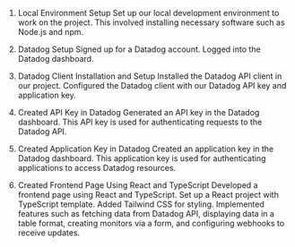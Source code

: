 1. Local Environment Setup
Set up our local development environment to work on the project.
This involved installing necessary software such as Node.js and npm.

2. Datadog Setup
Signed up for a Datadog account.
Logged into the Datadog dashboard.

3. Datadog Client Installation and Setup
Installed the Datadog API client in our project.
Configured the Datadog client with our Datadog API key and application key.

4. Created API Key in Datadog
Generated an API key in the Datadog dashboard.
This API key is used for authenticating requests to the Datadog API.

5. Created Application Key in Datadog
Created an application key in the Datadog dashboard.
This application key is used for authenticating applications to access Datadog resources.

6. Created Frontend Page Using React and TypeScript
Developed a frontend page using React and TypeScript.
Set up a React project with TypeScript template.
Added Tailwind CSS for styling.
Implemented features such as fetching data from Datadog API, displaying data in a table format, creating monitors via a form, and configuring webhooks to receive updates.
